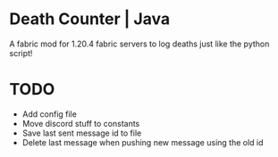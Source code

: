# Death Counter | Java
A fabric mod for 1.20.4 fabric servers to log deaths just like the python script!   

# TODO
- Add config file  
- Move discord stuff to constants  
- Save last sent message id to file  
- Delete last message when pushing new message using the old id  